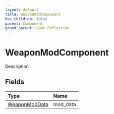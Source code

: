 ```yaml
---
layout: default
title: WeaponModComponent
has_children: false
parent: Component
grand_parent: Game Reflection
---
```

# WeaponModComponent
Description 

## Fields

| Type | Name |
|:-------------|:--------------|
| [WeaponModData](/docs/game-reflection/classes/weapon_mod_data) | mod_data |

